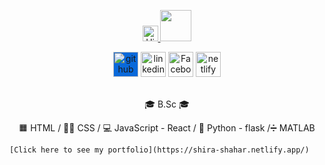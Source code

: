 
<p align="center">
<a href="https://shira-shahar.netlify.app/">
 <img src="https://ik.imagekit.io/mtbrfqmmh/sdsdsds-removebg-preview_82Pzq_GV7.png?ik-sdk-version=javascript-1.4.3&updatedAt=1663881312407"  height='25' alt="Hi I'm Shira" /> 
</a>
 <img src="https://cdn3.emoji.gg/emojis/7757-kirbysignhi.gif"  height='50'  />
</p>




<div align="center">
<a href="https://github.com/shira1008"><img src='https://cdn.jsdelivr.net/npm/simple-icons@3.0.1/icons/github.svg' alt='github' height='40' style="background:#0969DA" ></a>
 <a href="https://www.linkedin.com/in/shira-shahar-8823b7242/"><img src='https://cdn.jsdelivr.net/npm/simple-icons@3.0.1/icons/linkedin.svg' alt='linkedin' height='40'></a>
  <a href="https://www.facebook.com/shira.shahar/"><img src='https://cdn.jsdelivr.net/npm/simple-icons@3.0.1/icons/facebook.svg' alt='Facebook' height='40'></a>
   <a href="https://app.netlify.com/teams/shaharshira1008/overview?_ga=2.65587502.184164055.1662908090-225454543.1658744394"><img src='https://cdn.jsdelivr.net/npm/simple-icons@3.0.1/icons/netlify.svg' alt='netlify' height='40'></a>
 
 
</div>
</br>

<p align="center">
🎓 B.Sc 🎓 
 </p>

<p align="center">
 🟧 HTML /  💅🏽 CSS / 💻 JavaScript - React / 🐍 Python - flask /➗ MATLAB

   </p>

    [Click here to see my portfolio](https://shira-shahar.netlify.app/)
   
##










<!--
**shira1008/shira1008** is a ✨ _special_ ✨ repository because its `README.md` (this file) appears on your GitHub profile.

Here are some ideas to get you started:

- 🔭 I’m currently working on ...
- 🌱 I’m currently learning ...
- 👯 I’m looking to collaborate on ...
- 🤔 I’m looking for help with ...
- 💬 Ask me about ...
- 📫 How to reach me: ...
- 😄 Pronouns: ...
- ⚡ Fun fact: ...

 ## Skills and Experience:
  -  👩🏽‍🔬 B.Sc 
  -  </> HTML
  -  💅🏽 CSS
  -  💻 JS 
  -  🐍 PYTHON
  -  ➕ MATLAB

stats:
![Anurag's GitHub stats](https://github-readme-stats.vercel.app/api?username=shira1008&hide=contribs,prs)


lang:
[![Top Langs](https://github-readme-stats.vercel.app/api/top-langs/?username=shira1008)](https://github.com/anuraghazra/github-readme-stats)

pics linkdin etc:
 [<img src='https://cdn.jsdelivr.net/npm/simple-icons@3.0.1/icons/github.svg' alt='github' height='40'>](https://github.com/shira1008) [<img      src='https://cdn.jsdelivr.net/npm/simple-icons@3.0.1/icons/linkedin.svg' alt='linkedin' height='40'>](https://www.linkedin.com/in/shira-shahar-8823b7242/)  [<img src='https://cdn.jsdelivr.net/npm/simple-icons@3.0.1/icons/netlify.svg' alt='netlify' height='40'>](https://app.netlify.com/teams/shaharshira1008/overview?_ga=2.65587502.184164055.1662908090-225454543.1658744394)
-->



